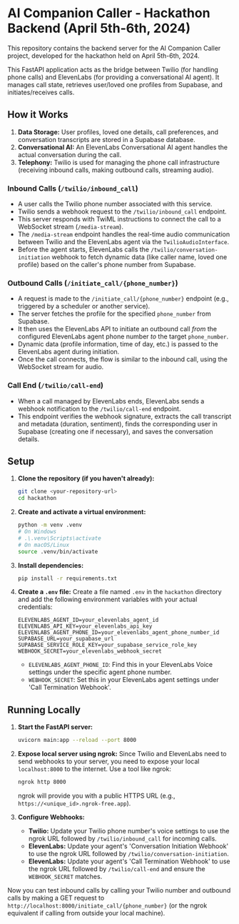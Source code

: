 # AI Companion Caller - Hackathon Backend (April 5th-6th, 2024)

This repository contains the backend server for the AI Companion Caller project, developed for the hackathon held on April 5th-6th, 2024.

This FastAPI application acts as the bridge between Twilio (for handling phone calls) and ElevenLabs (for providing a conversational AI agent). It manages call state, retrieves user/loved one profiles from Supabase, and initiates/receives calls.

## How it Works

1.  **Data Storage:** User profiles, loved one details, call preferences, and conversation transcripts are stored in a Supabase database.
2.  **Conversational AI:** An ElevenLabs Conversational AI agent handles the actual conversation during the call.
3.  **Telephony:** Twilio is used for managing the phone call infrastructure (receiving inbound calls, making outbound calls, streaming audio).

### Inbound Calls (`/twilio/inbound_call`)

*   A user calls the Twilio phone number associated with this service.
*   Twilio sends a webhook request to the `/twilio/inbound_call` endpoint.
*   This server responds with TwiML instructions to connect the call to a WebSocket stream (`/media-stream`).
*   The `/media-stream` endpoint handles the real-time audio communication between Twilio and the ElevenLabs agent via the `TwilioAudioInterface`.
*   Before the agent starts, ElevenLabs calls the `/twilio/conversation-initiation` webhook to fetch dynamic data (like caller name, loved one profile) based on the caller's phone number from Supabase.

### Outbound Calls (`/initiate_call/{phone_number}`)

*   A request is made to the `/initiate_call/{phone_number}` endpoint (e.g., triggered by a scheduler or another service).
*   The server fetches the profile for the specified `phone_number` from Supabase.
*   It then uses the ElevenLabs API to initiate an outbound call *from* the configured ElevenLabs agent phone number *to* the target `phone_number`.
*   Dynamic data (profile information, time of day, etc.) is passed to the ElevenLabs agent during initiation.
*   Once the call connects, the flow is similar to the inbound call, using the WebSocket stream for audio.

### Call End (`/twilio/call-end`)

*   When a call managed by ElevenLabs ends, ElevenLabs sends a webhook notification to the `/twilio/call-end` endpoint.
*   This endpoint verifies the webhook signature, extracts the call transcript and metadata (duration, sentiment), finds the corresponding user in Supabase (creating one if necessary), and saves the conversation details.

## Setup

1.  **Clone the repository (if you haven't already):**
    ```bash
    git clone <your-repository-url>
    cd hackathon
    ```

2.  **Create and activate a virtual environment:**
    ```bash
    python -m venv .venv
    # On Windows
    # .\.venv\Scripts\activate
    # On macOS/Linux
    source .venv/bin/activate
    ```

3.  **Install dependencies:**
    ```bash
    pip install -r requirements.txt
    ```

4.  **Create a `.env` file:**
    Create a file named `.env` in the `hackathon` directory and add the following environment variables with your actual credentials:
    ```dotenv
    ELEVENLABS_AGENT_ID=your_elevenlabs_agent_id
    ELEVENLABS_API_KEY=your_elevenlabs_api_key
    ELEVENLABS_AGENT_PHONE_ID=your_elevenlabs_agent_phone_number_id
    SUPABASE_URL=your_supabase_url
    SUPABASE_SERVICE_ROLE_KEY=your_supabase_service_role_key
    WEBHOOK_SECRET=your_elevenlabs_webhook_secret
    ```
    *   `ELEVENLABS_AGENT_PHONE_ID`: Find this in your ElevenLabs Voice settings under the specific agent phone number.
    *   `WEBHOOK_SECRET`: Set this in your ElevenLabs agent settings under 'Call Termination Webhook'.

## Running Locally

1.  **Start the FastAPI server:**
    ```bash
    uvicorn main:app --reload --port 8000
    ```

2.  **Expose local server using ngrok:**
    Since Twilio and ElevenLabs need to send webhooks to your server, you need to expose your local `localhost:8000` to the internet. Use a tool like ngrok:
    ```bash
    ngrok http 8000
    ```
    ngrok will provide you with a public HTTPS URL (e.g., `https://<unique_id>.ngrok-free.app`).

3.  **Configure Webhooks:**
    *   **Twilio:** Update your Twilio phone number's voice settings to use the ngrok URL followed by `/twilio/inbound_call` for incoming calls.
    *   **ElevenLabs:** Update your agent's 'Conversation Initiation Webhook' to use the ngrok URL followed by `/twilio/conversation-initiation`.
    *   **ElevenLabs:** Update your agent's 'Call Termination Webhook' to use the ngrok URL followed by `/twilio/call-end` and ensure the `WEBHOOK_SECRET` matches.

Now you can test inbound calls by calling your Twilio number and outbound calls by making a GET request to `http://localhost:8000/initiate_call/{phone_number}` (or the ngrok equivalent if calling from outside your local machine). 
